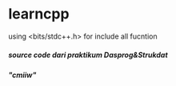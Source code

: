 # learncpp
using <bits/stdc++.h> for include all fucntion
<h5>source code dari praktikum Dasprog&Strukdat</h5>
<h5>"cmiiw"</h5>
